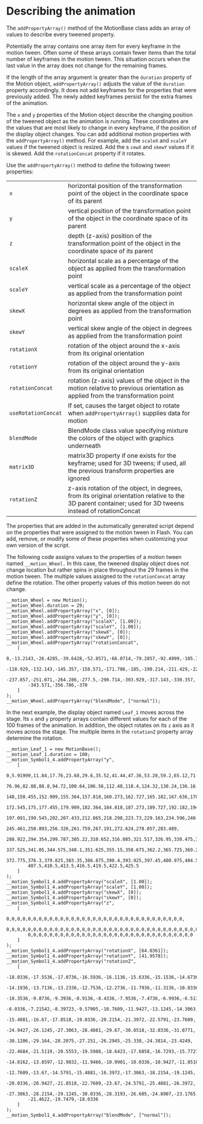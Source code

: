 # Describing the animation

The `addPropertyArray()` method of the MotionBase class adds an array of values
to describe every tweened property.

Potentially the array contains one array item for every keyframe in the motion
tween. Often some of these arrays contain fewer items than the total number of
keyframes in the motion tween. This situation occurs when the last value in the
array does not change for the remaining frames.

If the length of the array argument is greater than the `duration` property of
the Motion object, `addPropertyArray()` adjusts the value of the `duration`
property accordingly. It does not add keyframes for the properties that were
previously added. The newly added keyframes persist for the extra frames of the
animation.

The `x` and `y` properties of the Motion object describe the changing position
of the tweened object as the animation is running. These coordinates are the
values that are most likely to change in every keyframe, if the position of the
display object changes. You can add additional motion properties with the
`addPropertyArray()` method. For example, add the `scaleX` and `scaleY` values
if the tweened object is resized. Add the s `cewX` and `skewY` values if it is
skewed. Add the `rotationConcat` property if it rotates.

Use the `addPropertyArray()` method to define the following tween properties:

|                     |                                                                                                                                                            |
| ------------------- | ---------------------------------------------------------------------------------------------------------------------------------------------------------- |
| `x`                 | horizontal position of the transformation point of the object in the coordinate space of its parent                                                        |
| `y`                 | vertical position of the transformation point of the object in the coordinate space of its parent                                                          |
| `z`                 | depth (z-axis) position of the transformation point of the object in the coordinate space of its parent                                                    |
| `scaleX`            | horizontal scale as a percentage of the object as applied from the transformation point                                                                    |
| `scaleY`            | vertical scale as a percentage of the object as applied from the transformation point                                                                      |
| `skewX`             | horizontal skew angle of the object in degrees as applied from the transformation point                                                                    |
| `skewY`             | vertical skew angle of the object in degrees as applied from the transformation point                                                                      |
| `rotationX`         | rotation of the object around the x-axis from its original orientation                                                                                     |
| `rotationY`         | rotation of the object around the y-axis from its original orientation                                                                                     |
| `rotationConcat`    | rotation (z-axis) values of the object in the motion relative to previous orientation as applied from the transformation point                             |
| `useRotationConcat` | If set, causes the target object to rotate when `addPropertyArray()` supplies data for motion                                                              |
| `blendMode`         | BlendMode class value specifying mixture the colors of the object with graphics underneath                                                                 |
| `matrix3D`          | matrix3D property if one exists for the keyframe; used for 3D tweens; if used, all the previous transform properties are ignored                           |
| `rotationZ`         | z-axis rotation of the object, in degrees, from its original orientation relative to the 3D parent container; used for 3D tweens instead of rotationConcat |

The properties that are added in the automatically generated script depend on
the properties that were assigned to the motion tween in Flash. You can add,
remove, or modify some of these properties when customizing your own version of
the script.

The following code assigns values to the properties of a motion tween named
`__motion_Wheel.` In this case, the tweened display object does not change
location but rather spins in place throughout the 29 frames in the motion tween.
The multiple values assigned to the `rotationConcat` array define the rotation.
The other property values of this motion tween do not change.

    __motion_Wheel = new Motion();
    __motion_Wheel.duration = 29;
    __motion_Wheel.addPropertyArray("x", [0]);
    __motion_Wheel.addPropertyArray("y", [0]);
    __motion_Wheel.addPropertyArray("scaleX", [1.00]);
    __motion_Wheel.addPropertyArray("scaleY", [1.00]);
    __motion_Wheel.addPropertyArray("skewX", [0]);
    __motion_Wheel.addPropertyArray("skewY", [0]);
    __motion_Wheel.addPropertyArray("rotationConcat",
        [
            0,-13.2143,-26.4285,-39.6428,-52.8571,-66.0714,-79.2857,-92.4999,-105.714,
            -118.929,-132.143,-145.357,-158.571,-171.786,-185,-198.214,-211.429,-224.643,
            -237.857,-251.071,-264.286,-277.5,-290.714,-303.929,-317.143,-330.357,
            -343.571,-356.786,-370
        ]
    );
    __motion_Wheel.addPropertyArray("blendMode", ["normal"]);

In the next example, the display object named `Leaf_1` moves across the stage.
Its `x` and `y` property arrays contain different values for each of the 100
frames of the animation. In addition, the object rotates on its `z` axis as it
moves across the stage. The multiple items in the `rotationZ` property array
determine the rotation.

    __motion_Leaf_1 = new MotionBase();
    __motion_Leaf_1.duration = 100;
    __motion_Symbol1_4.addPropertyArray("y",
        [
            0,5.91999,11.84,17.76,23.68,29.6,35.52,41.44,47.36,53.28,59.2,65.12,71.04,
            76.96,82.88,88.8,94.72,100.64,106.56,112.48,118.4,124.32,130.24,136.16,142.08,
            148,150.455,152.909,155.364,157.818,160.273,162.727,165.182,167.636,170.091,
            172.545,175,177.455,179.909,182.364,184.818,187.273,189.727,192.182,194.636,
            197.091,199.545,202,207.433,212.865,218.298,223.73,229.163,234.596,240.028,
            245.461,250.893,256.326,261.759,267.191,272.624,278.057,283.489,
            288.922,294.354,299.787,305.22,310.652,316.085,321.517,326.95,330.475,334,
            337.525,341.05,344.575,348.1,351.625,355.15,358.675,362.2,365.725,369.25,
            372.775,376.3,379.825,383.35,386.875,390.4,393.925,397.45,400.975,404.5,
            407.5,410.5,413.5,416.5,419.5,422.5,425.5
        ]
    );
    __motion_Symbol1_4.addPropertyArray("scaleX", [1.00]);
    __motion_Symbol1_4.addPropertyArray("scaleY", [1.00]);
    __motion_Symbol1_4.addPropertyArray("skewX", [0]);
    __motion_Symbol1_4.addPropertyArray("skewY", [0]);
    __motion_Symbol1_4.addPropertyArray("z",
        [
            0,0,0,0,0,0,0,0,0,0,0,0,0,0,0,0,0,0,0,0,0,0,0,0,0,0,0,0,0,0,0,0,0,
            0,0,0,0,0,0,0,0,0,0,0,0,0,0,0,0,0,0,0,0,0,0,0,0,0,0,0,0,0,0,0,0,0,0,0,0,
            0,0,0,0,0,0,0,0,0,0,0,0,0,0,0,0,0,0,0,0,0,0,0,0,0,0,0,0,0,0,0
        ]
    );
    __motion_Symbol1_4.addPropertyArray("rotationX", [64.0361]);
    __motion_Symbol1_4.addPropertyArray("rotationY", [41.9578]);
    __motion_Symbol1_4.addPropertyArray("rotationZ",
        [
            -18.0336,-17.5536,-17.0736,-16.5936,-16.1136,-15.6336,-15.1536,-14.6736,
            -14.1936,-13.7136,-13.2336,-12.7536,-12.2736,-11.7936,-11.3136,-10.8336,
            -10.3536,-9.8736,-9.3936,-8.9136,-8.4336,-7.9536,-7.4736,-6.9936,-6.5136,
            -6.0336,-7.21542,-8.39723,-9.57905,-10.7609,-11.9427,-13.1245,-14.3063,
            -15.4881,-16.67,-17.8518,-19.0336,-20.2154,-21.3972,-22.5791,-23.7609,
            -24.9427,-26.1245,-27.3063,-28.4881,-29.67,-30.8518,-32.0336,-31.0771,
            -30.1206,-29.164,-28.2075,-27.251,-26.2945,-25.338,-24.3814,-23.4249,
            -22.4684,-21.5119,-20.5553,-19.5988,-18.6423,-17.6858,-16.7293,-15.7727
            -14.8162,-13.8597,-12.9032,-11.9466,-10.9901,-10.0336,-10.9427,-11.8518,
            -12.7609,-13.67,-14.5791,-15.4881,-16.3972,-17.3063,-18.2154,-19.1245,
            -20.0336,-20.9427,-21.8518,-22.7609,-23.67,-24.5791,-25.4881,-26.3972,
            -27.3063,-28.2154,-29.1245,-30.0336,-28.3193,-26.605,-24.8907,-23.1765,
            -21.4622,-19.7479,-18.0336
        ]
    );
    __motion_Symbol1_4.addPropertyArray("blendMode", ["normal"]);
